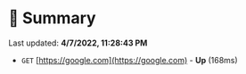 # 📖 Summary
Last updated: **4/7/2022, 11:28:43 PM**

- `GET` [https://google.com](https://google.com) - **Up** (168ms)
